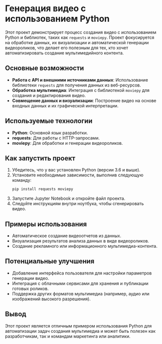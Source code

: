 # Генерация видео с использованием Python

Этот проект демонстрирует процесс создания видео с использованием Python и библиотек, таких как `requests` и `moviepy`. Проект фокусируется на обработке данных, их визуализации и автоматической генерации видеороликов, что делает его полезным для тех, кто хочет автоматизировать создание мультимедийного контента.

## Основные возможности
- **Работа с API и внешними источниками данных**: Использование библиотеки `requests` для получения данных из веб-ресурсов.
- **Обработка мультимедиа**: Интеграция с библиотекой `moviepy` для создания и редактирования видео.
- **Совмещение данных и визуализации**: Построение видео на основе входных данных и их графической интерпретации.

## Используемые технологии
- **Python**: Основной язык разработки.
- **requests**: Для работы с HTTP-запросами.
- **moviepy**: Для обработки и генерации видеороликов.

## Как запустить проект
1. Убедитесь, что у вас установлен Python (версии 3.6 и выше).
2. Установите необходимые зависимости, выполнив следующую команду:
   ```bash
   pip install requests moviepy
   ```
3. Запустите Jupyter Notebook и откройте файл проекта.
4. Следуйте инструкциям внутри ноутбука, чтобы сгенерировать видео.

## Примеры использования
- Автоматическое создание видеоотчетов из данных.
- Визуализация результатов анализа данных в виде видеороликов.
- Создание рекламного или информационного мультимедиа-контента.


## Потенциальные улучшения
- Добавление интерфейса пользователя для настройки параметров генерации видео.
- Интеграция с облачными сервисами для хранения и публикации готовых роликов.
- Поддержка других форматов мультимедиа (например, аудио или изображений высокого разрешения).

## Вывод
Этот проект является отличным примером использования Python для автоматизации задач создания мультимедиа и может быть полезен как разработчикам, так и командам маркетинга или аналитики. 
